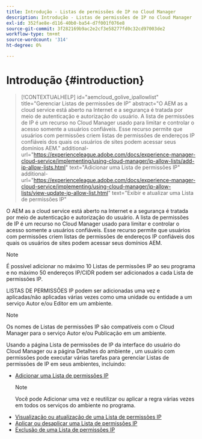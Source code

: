 ```yaml
---
title: Introdução - Listas de permissões de IP no Cloud Manager
description: Introdução - Listas de permissões de IP no Cloud Manager
exl-id: 352fae8e-d116-40b0-ba54-d7f001f076e8
source-git-commit: 3f282169b9ac2e2cf3e58277fd0c32cd97003de2
workflow-type: tm+mt
source-wordcount: '314'
ht-degree: 0%

---
```


# Introdução {#introduction}

>[!CONTEXTUALHELP]
>id="aemcloud_golive_ipallowlist"
>title="Gerenciar Listas de permissões de IP"
>abstract="O AEM as a cloud service está aberto na Internet e a segurança é tratada por meio de autenticação e autorização do usuário. A lista de permissões de IP é um recurso no Cloud Manager usado para limitar e controlar o acesso somente a usuários confiáveis. Esse recurso permite que usuários com permissões criem listas de permissões de endereços IP confiáveis dos quais os usuários de sites podem acessar seus domínios AEM."
>additional-url="https://experienceleague.adobe.com/docs/experience-manager-cloud-service/implementing/using-cloud-manager/ip-allow-lists/add-ip-allow-lists.html" text="Adicionar uma Lista de permissões IP"
>additional-url="https://experienceleague.adobe.com/docs/experience-manager-cloud-service/implementing/using-cloud-manager/ip-allow-lists/view-update-ip-allow-list.html" text="Exibir e atualizar uma Lista de permissões IP"

O AEM as a cloud service está aberto na Internet e a segurança é tratada por meio de autenticação e autorização do usuário. A lista de permissões de IP é um recurso no Cloud Manager usado para limitar e controlar o acesso somente a usuários confiáveis. Esse recurso permite que usuários com permissões criem listas de permissões de endereços IP confiáveis dos quais os usuários de sites podem acessar seus domínios AEM.

>[!NOTE]
>É possível adicionar no máximo 10 Listas de permissões IP ao seu programa e no máximo 50 endereços IP/CIDR podem ser adicionados a cada Lista de permissões IP.

LISTAS DE PERMISSÕES IP podem ser adicionadas uma vez e aplicadas/não aplicadas várias vezes como uma unidade ou entidade a um serviço Autor e/ou Editor em um ambiente.

>[!NOTE]
>Os nomes de Listas de permissões IP são compatíveis com o Cloud Manager para o serviço Autor e/ou Publicação em um ambiente.

Usando a página Lista de permissões de IP da interface do usuário do Cloud Manager ou a página Detalhes do ambiente , um usuário com permissões pode executar várias tarefas para gerenciar Listas de permissões de IP em seus ambientes, incluindo:

* [Adicionar uma Lista de permissões IP](/help/implementing/cloud-manager/ip-allow-lists/add-ip-allow-lists.md)
   >[!NOTE]
   > Você pode Adicionar uma vez e reutilizar ou aplicar a regra várias vezes em todos os serviços do ambiente no programa.
* [Visualização ou atualização de uma Lista de permissões IP](/help/implementing/cloud-manager/ip-allow-lists/view-update-ip-allow-list.md)
* [Aplicar ou desaplicar uma Lista de permissões IP](/help/implementing/cloud-manager/ip-allow-lists/apply-allow-list.md)
* [Exclusão de uma Lista de permissões IP](/help/implementing/cloud-manager/ip-allow-lists/delete-ip-allow-list.md)
